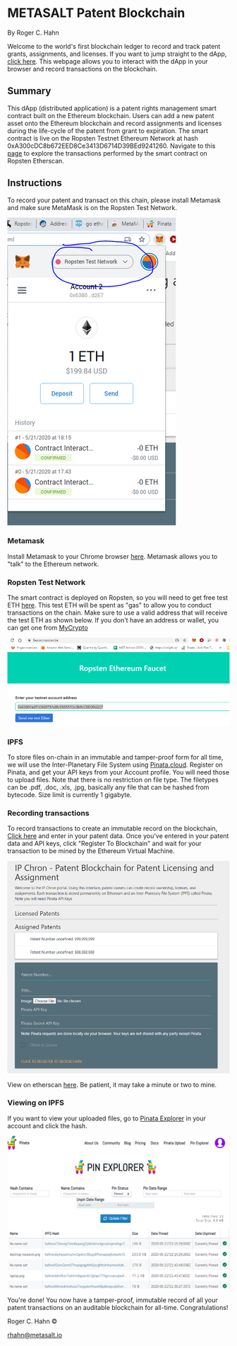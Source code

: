 # METASALT Patent Blockchain
By Roger C. Hahn

Welcome to the world's first blockchain ledger to record and track patent grants, assignments, and licenses. If you want to jump straight to the dApp, [click here](https://rhahn28.github.io/Patent_Blockchain/frontend/index.html). This webpage allows you to interact with the dApp in your browser and record transactions on the blockchain.


## Summary
This dApp (distributed application) is a patent rights management smart contract built on the Ethereum blockchain. Users can add a new patent asset onto the Ethereum blockchain and record assignments and licenses during the life-cycle of the patent from grant to expiration. The smart contract is live on the Ropsten Testnet Ethereum Network at hash 0xA300cDC8b672EED8Ce3413D6714D39BEd9241260. Navigate to this [page](https://ropsten.etherscan.io/address/0xa300cdc8b672eed8ce3413d6714d39bed9241260) to explore the transactions performed by the smart contract on Ropsten Etherscan.



## Instructions 
To record your patent and transact on this chain, please install Metamask and make sure MetaMask is on the Ropsten Test Network.

![image](screenshot2.PNG)


### Metamask
Install Metamask to your Chrome browser [here](https://chrome.google.com/webstore/detail/metamask/nkbihfbeogaeaoehlefnkodbefgpgknn?hl=en). Metamask allows you to "talk" to the Ethereum network.



### Ropsten Test Network
The smart contract is deployed on Ropsten, so you will need to get free test ETH [here](https://faucet.ropsten.be/). This test ETH will be spent as "gas" to allow you to conduct transactions on the chain. Make sure to use a valid address that will receive the test ETH as shown below. If you don't have an address or wallet, you can get one from [MyCrypto](https://mycrypto.com/account)

![image](screenshot3.PNG)


### IPFS
To store files on-chain in an immutable and tamper-proof form for all time, we will use the Inter-Planetary File System using [Pinata.cloud](https://pinata.cloud/). Register on Pinata, and get your API keys from your Account profile. You will need those to upload files. Note that there is no restriction on file type. The filetypes can be .pdf, .doc, .xls, .jpg, basically any file that can be hashed from bytecode. Size limit is currently 1 gigabyte.


### Recording transactions
To record transactions to create an immutable record on the blockchain, [Click here](https://rhahn28.github.io/Patent_Blockchain/frontend/index.html) and enter in your patent data. Once you've entered in your patent data and API keys, click "Register To Blockchain" and wait for your transaction to be mined by the Ethereum Virtual Machine. 

![image](screenshot1.PNG)

View on etherscan [here](https://ropsten.etherscan.io/address/0xa300cdc8b672eed8ce3413d6714d39bed9241260). Be patient, it may take a minute or two to mine.


### Viewing on IPFS
If you want to view your uploaded files, go to [Pinata Explorer](https://pinata.cloud/pinexplorer) in your account and click the hash. 

![image](screenshot4.PNG)




You're done! You now have a tamper-proof, immutable record of all your patent transactions on an auditable blockchain for all-time. Congratulations!


Roger C. Hahn ©

rhahn@metasalt.io
